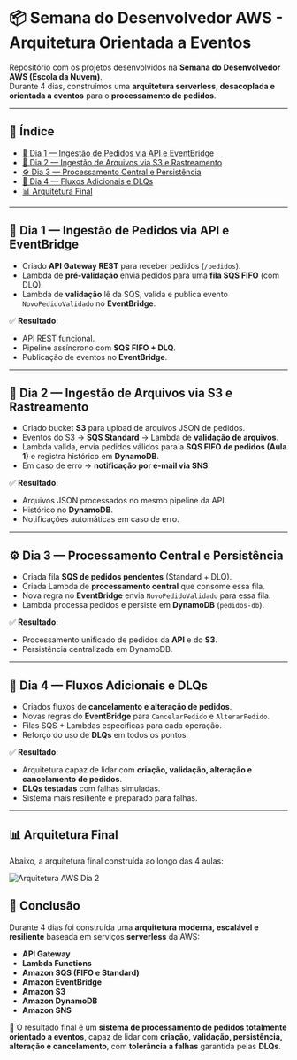 # 📦 Semana do Desenvolvedor AWS - Arquitetura Orientada a Eventos  

Repositório com os projetos desenvolvidos na **Semana do Desenvolvedor AWS (Escola da Nuvem)**.  
Durante 4 dias, construímos uma **arquitetura serverless, desacoplada e orientada a eventos** para o **processamento de pedidos**.  

---

## 📑 Índice

- [🚀 Dia 1 — Ingestão de Pedidos via API e EventBridge](#-Dia-1--ingestão-de-pedidos-via-api-e-eventbridge)  
- [📂 Dia 2 — Ingestão de Arquivos via S3 e Rastreamento](#-Dia-2--ingestão-de-arquivos-via-s3-e-rastreamento)  
- [⚙️ Dia 3 — Processamento Central e Persistência](#️-Dia-3--processamento-central-e-persistência)  
- [🔄 Dia 4 — Fluxos Adicionais e DLQs](#-Dia-4--fluxos-adicionais-e-dlqs)  
- [📊 Arquitetura Final](#-arquitetura-final)  

---

## 🚀 Dia 1 — Ingestão de Pedidos via API e EventBridge

- Criado **API Gateway REST** para receber pedidos (`/pedidos`).  
- Lambda de **pré-validação** envia pedidos para uma **fila SQS FIFO** (com DLQ).  
- Lambda de **validação** lê da SQS, valida e publica evento `NovoPedidoValidado` no **EventBridge**.  

✅ **Resultado**:  
- API REST funcional.  
- Pipeline assíncrono com **SQS FIFO + DLQ**.  
- Publicação de eventos no **EventBridge**.  

---

## 📂 Dia 2 — Ingestão de Arquivos via S3 e Rastreamento

- Criado bucket **S3** para upload de arquivos JSON de pedidos.  
- Eventos do S3 → **SQS Standard** → Lambda de **validação de arquivos**.  
- Lambda valida, envia pedidos válidos para a **SQS FIFO de pedidos (Aula 1)** e registra histórico em **DynamoDB**.  
- Em caso de erro → **notificação por e-mail via SNS**.  

✅ **Resultado**:  
- Arquivos JSON processados no mesmo pipeline da API.  
- Histórico no **DynamoDB**.  
- Notificações automáticas em caso de erro.  

---

## ⚙️ Dia 3 — Processamento Central e Persistência

- Criada fila **SQS de pedidos pendentes** (Standard + DLQ).  
- Criada Lambda de **processamento central** que consome essa fila.  
- Nova regra no **EventBridge** envia `NovoPedidoValidado` para essa fila.  
- Lambda processa pedidos e persiste em **DynamoDB** (`pedidos-db`).  

✅ **Resultado**:  
- Processamento unificado de pedidos da **API** e do **S3**.  
- Persistência centralizada em DynamoDB.  

---

## 🔄 Dia 4 — Fluxos Adicionais e DLQs

- Criados fluxos de **cancelamento e alteração de pedidos**.  
- Novas regras do **EventBridge** para `CancelarPedido` e `AlterarPedido`.  
- Filas SQS + Lambdas específicas para cada operação.  
- Reforço do uso de **DLQs** em todos os pontos.  

✅ **Resultado**:  
- Arquitetura capaz de lidar com **criação, validação, alteração e cancelamento de pedidos**.  
- **DLQs testadas** com falhas simuladas.  
- Sistema mais resiliente e preparado para falhas.  

---

## 📊 Arquitetura Final

Abaixo, a arquitetura final construída ao longo das 4 aulas:  

![Arquitetura AWS Dia 2](./assets/ArquiteturaCompleta.png)

## 🎉 Conclusão

Durante 4 dias foi construída uma **arquitetura moderna, escalável e resiliente** baseada em serviços **serverless** da AWS:

- **API Gateway**
- **Lambda Functions**
- **Amazon SQS (FIFO e Standard)**
- **Amazon EventBridge**
- **Amazon S3**
- **Amazon DynamoDB**
- **Amazon SNS**

📌 O resultado final é um **sistema de processamento de pedidos totalmente orientado a eventos**, capaz de lidar com **criação, validação, persistência, alteração e cancelamento**, com **tolerância a falhas** garantida pelas **DLQs**.



